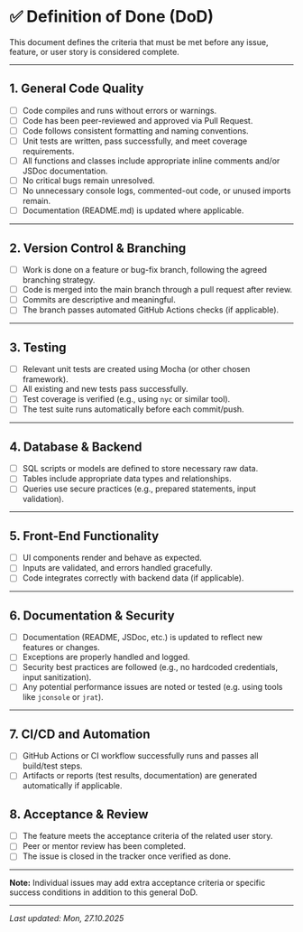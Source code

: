 # ✅ Definition of Done (DoD)

This document defines the criteria that must be met before any issue, feature, or user story is considered complete.

---

## 1. General Code Quality
- [ ] Code compiles and runs without errors or warnings.
- [ ] Code has been peer-reviewed and approved via Pull Request.
- [ ] Code follows consistent formatting and naming conventions.
- [ ] Unit tests are written, pass successfully, and meet coverage requirements.
- [ ] All functions and classes include appropriate inline comments and/or JSDoc documentation.
- [ ] No critical bugs remain unresolved.
- [ ] No unnecessary console logs, commented-out code, or unused imports remain.
- [ ] Documentation (README.md) is updated where applicable.

---

## 2. Version Control & Branching
- [ ] Work is done on a feature or bug-fix branch, following the agreed branching strategy.
- [ ] Code is merged into the main branch through a pull request after review.
- [ ] Commits are descriptive and meaningful.
- [ ] The branch passes automated GitHub Actions checks (if applicable).

---

## 3. Testing
- [ ] Relevant unit tests are created using Mocha (or other chosen framework).
- [ ] All existing and new tests pass successfully.
- [ ] Test coverage is verified (e.g., using `nyc` or similar tool).
- [ ] The test suite runs automatically before each commit/push.

---

## 4. Database & Backend
- [ ] SQL scripts or models are defined to store necessary raw data.
- [ ] Tables include appropriate data types and relationships.
- [ ] Queries use secure practices (e.g., prepared statements, input validation).

---

## 5. Front-End Functionality
- [ ] UI components render and behave as expected.
- [ ] Inputs are validated, and errors handled gracefully.
- [ ] Code integrates correctly with backend data (if applicable).

---

## 6. Documentation & Security
- [ ] Documentation (README, JSDoc, etc.) is updated to reflect new features or changes.
- [ ] Exceptions are properly handled and logged.
- [ ] Security best practices are followed (e.g., no hardcoded credentials, input sanitization).
- [ ] Any potential performance issues are noted or tested (e.g. using tools like `jconsole` or `jrat`).

---

## 7. CI/CD and Automation
- [ ] GitHub Actions or CI workflow successfully runs and passes all build/test steps.
- [ ] Artifacts or reports (test results, documentation) are generated automatically if applicable.

## 8. Acceptance & Review
- [ ] The feature meets the acceptance criteria of the related user story.
- [ ] Peer or mentor review has been completed.
- [ ] The issue is closed in the tracker once verified as done.

---

**Note:** Individual issues may add extra acceptance criteria or specific success conditions in addition to this general DoD.

---

_Last updated: Mon, 27.10.2025_
